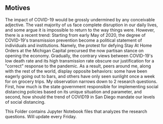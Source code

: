 ## Motives 

The impact of COVID-19 would be grossly undermined by any conceivable adjective. The vast majority of us face complete disruption in our daily lives, and some argue it is impossible to return to the way things were. However, there is a recent trend: Starting from early May of 2020, the degree of COVID-19's transmission prevention become a political statement of individuals and institutions. Namely, the protest for defying Stay At Home Orders at the Michigan Capital precursed the now partisan stance on opening the economy. Gradually, the contrary views between COVID-19's low death rate and its high transmission rate obscure our justification for a "correct" response to the pandemic. As a result, peers around me, along with the rest of the world, display opposite behaviors: some have been eagerly going out to bars, and others have only seen sunlight once a week for on grocery trips. My observation narrows down to 2 research questions. First, how much is the state government responsible for implementing social distancing policies based on its unique situation and parameter, and second, how should the trend of COVID19 in San Diego mandate our levels of social distancing. 


This Folder contains Jupyter Notebook files that analyzes the research questions. Will update every Friday. 
